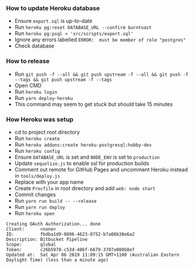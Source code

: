 ### How to update Heroku database
* Ensure `export.sql` is up-to-date
* Run `heroku pg:reset DATABASE_URL --confirm burntoast`
* Run `heroku pg:psql < 'src/scripts/export.sql'`
* Ignore any errors labelled `ERROR:  must be member of role "postgres"`
* Check database


### How to release
* Run `git push -f --all && git push upstream -f --all && git push -f --tags && git push upstream -f --tags`
* Open CMD
* Run `heroku login`
* Run `yarn deploy-heroku`
* This command may seem to get stuck but should take 15 minutes


### How Heroku was setup
* cd to project root directory
* Run `heroku create`
* Run `heroku addons:create heroku-postgresql:hobby-dev`
* Run `heroku config`
* Ensure `DATABASE_URL` is set and `NODE_ENV` is set to `production`
* Update `sequelize.js` to enable ssl for production builds
* Comment out remote for GitHub Pages and uncomment Heroku instead in `tools/deploy.js`
* Replace <app> with your app name
* Create `Procfile` in root directory and add `web: node start`
* Commit changes
* Run `yarn run build -- --release`
* Run `yarn run deploy`
* Run `heroku open`

```
Creating OAuth Authorization... done
Client:      <none>
ID:          fbdba1d9-0896-4623-8752-b7a08b38e6a2
Description: Bitbucket Pipeline
Scope:       global
Token:       c26b5978-c53d-486f-b679-3707a080b8ef
Updated at:  Sat Apr 06 2019 11:09:15 GMT+1100 (Australian Eastern Daylight Time) (less than a minute ago)
```
